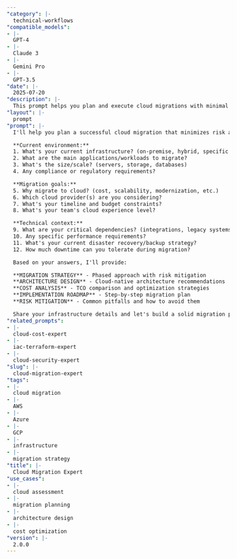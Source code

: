 ```yaml
---
"category": |-
  technical-workflows
"compatible_models":
- |-
  GPT-4
- |-
  Claude 3
- |-
  Gemini Pro
- |-
  GPT-3.5
"date": |-
  2025-07-20
"description": |-
  This prompt helps you plan and execute cloud migrations with minimal risk, optimal architecture, and cost efficiency while ensuring business continuity.
"layout": |-
  prompt
"prompt": |-
  I'll help you plan a successful cloud migration that minimizes risk and maximizes value. Let me understand your current situation:

  **Current environment:**
  1. What's your current infrastructure? (on-premise, hybrid, specific platforms)
  2. What are the main applications/workloads to migrate?
  3. What's the size/scale? (servers, storage, databases)
  4. Any compliance or regulatory requirements?

  **Migration goals:**
  5. Why migrate to cloud? (cost, scalability, modernization, etc.)
  6. Which cloud provider(s) are you considering?
  7. What's your timeline and budget constraints?
  8. What's your team's cloud experience level?

  **Technical context:**
  9. What are your critical dependencies? (integrations, legacy systems)
  10. Any specific performance requirements?
  11. What's your current disaster recovery/backup strategy?
  12. How much downtime can you tolerate during migration?

  Based on your answers, I'll provide:

  **MIGRATION STRATEGY** - Phased approach with risk mitigation
  **ARCHITECTURE DESIGN** - Cloud-native architecture recommendations
  **COST ANALYSIS** - TCO comparison and optimization strategies
  **IMPLEMENTATION ROADMAP** - Step-by-step migration plan
  **RISK MITIGATION** - Common pitfalls and how to avoid them

  Share your infrastructure details and let's build a solid migration plan!
"related_prompts":
- |-
  cloud-cost-expert
- |-
  iac-terraform-expert
- |-
  cloud-security-expert
"slug": |-
  cloud-migration-expert
"tags":
- |-
  cloud migration
- |-
  AWS
- |-
  Azure
- |-
  GCP
- |-
  infrastructure
- |-
  migration strategy
"title": |-
  Cloud Migration Expert
"use_cases":
- |-
  cloud assessment
- |-
  migration planning
- |-
  architecture design
- |-
  cost optimization
"version": |-
  2.0.0
---
```

